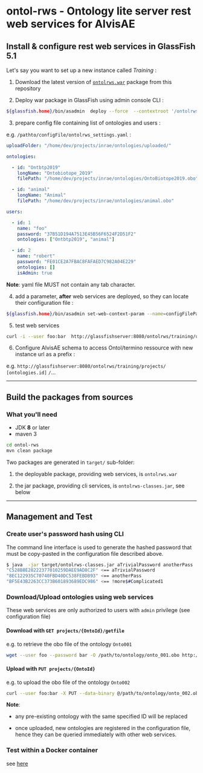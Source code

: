 # ontol-rws - Ontology lite server rest web services for AlvisAE 

## Install & configure rest web services in GlassFish 5.1

Let's say you want to set up a new instance called _Training_ :

1. Download the latest version of [`ontolrws.war`]( https://github.com/Bibliome/alvisae-1/raw/master/ontol-rws/target/ontolrws.war ) package from this repository

2. Deploy war package in GlassFish using admin console CLI :

```sh
${glassfish.home}/bin/asadmin  deploy --force  --contextroot '/ontolrws/training' --name 'OntoLRWS_Training' ontolrws.war
```

3. prepare config file containing list of ontologies and users :

e.g.  `/pathto/configFile/ontolrws_settings.yaml` :
```yaml
uploadFolder: "/home/dev/projects/inrae/ontologies/uploaded/"

ontologies:

  - id: "Ontbtp2019"
    longName: "Ontobiotope_2019"
    filePath: "/home/dev/projects/inrae/ontologies/OntoBiotope2019.obo"

  - id: "animal"
    longName: "Animal"
    filePath: "/home/dev/projects/inrae/ontologies/animal.obo"

users:

  - id: 1
    name: "foo"
    password: "37B51D194A7513E45B56F6524F2D51F2"
    ontologies: ["Ontbtp2019", "animal"]

  - id: 2
    name: "robert"
    password: "FE01CE2A7FBAC8FAFAED7C982A04E229"
    ontologies: []
    isAdmin: true
```

**Note**: yaml file MUST not contain any tab character.


4. add a parameter, **after** web services are deployed, so they can locate their configuration file :

```sh
${glassfish.home}/bin/asadmin set-web-context-param --name=configFilePath --value=/pathto/configFile/ontolrws_settings.yaml --ignoredescriptoritem=true OntoLRWS_Training
```

5. test web services
```sh
curl -i --user foo:bar  http://glassfishserver:8080/ontolrws/training/user/me
```

6. Configure AlvisAE schema to access Ontol/termino ressource with new instance url as a prefix :

e.g.  `http://glassfishserver:8080/ontolrws/training/projects/` `[ontologies.id]` `/`...

---
## Build the packages from sources

### What you'll need

* JDK __8__ or later
* maven 3

```sh
cd ontol-rws
mvn clean package
```

Two packages are generated in `target/` sub-folder:

1. the deployable package, providing web services, is `ontolrws.war`

2. the jar package, providing cli services, is `ontolrws-classes.jar`, see below

---

## Management and Test

### Create user's password hash using CLI

The command line interface is used to generate the hashed password that must be copy-pasted in the configuration file described above.

```sh
$ java  -jar target/ontolrws-classes.jar aTrivialPassword anotherPass '!more$#Complicated1'
"C528B8E28222377010259DAEE9AD8C2F" <== aTrivialPassword
"8EC122935C70740FBD40DC538FEBDB93" <== anotherPass
"BF5E43B2263CC373B601893689EDC986" <== !more$#Complicated1

```

### Download/Upload ontologies using web services

These web services are only authorized to users with `admin` privilege (see configuration file)

#### Download with `GET projects/{OntoId}/getfile`

e.g. to retrieve the obo file of the ontology `Onto001`

```sh
wget --user foo --password bar -O /path/to/ontology/onto_001.obo http://wshost/ontolrws/instance/projects/Onto001/getfile
```

#### Upload with `PUT projects/{OntoId}`

e.g. to upload the obo file of the ontology `Onto002`

```sh
curl --user foo:bar -X PUT --data-binary @/path/to/ontology/onto_002.obo  http://wshost/ontolrws/instance/projects/Onto002
```

**Note**:

- any pre-existing ontology with the same specified ID will be replaced

- once uploaded, new ontologies are registered in the configuration file, hence they can be queried immediately with other web services.

### Test within a Docker container

see [here](./dockerization/README.md)
